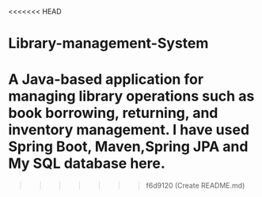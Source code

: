 <<<<<<< HEAD
# Library-management-System
A Java-based application for managing library operations such as book borrowing, returning, and inventory management. I have used Spring Boot, Maven,Spring JPA and My SQL database here.
=======

>>>>>>> f6d9120 (Create README.md)
